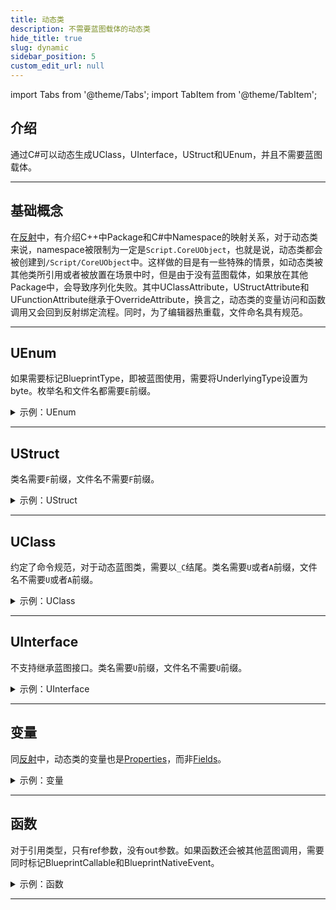 ```yaml
---
title: 动态类
description: 不需要蓝图载体的动态类
hide_title: true
slug: dynamic
sidebar_position: 5
custom_edit_url: null
---
```


import Tabs from '@theme/Tabs';
import TabItem from '@theme/TabItem';

## 介绍

通过C#可以动态生成UClass，UInterface，UStruct和UEnum，并且不需要蓝图载体。

---

## 基础概念

在[反射](reflection.md)中，有介绍C++中Package和C#中Namespace的映射关系，对于动态类来说，namespace被限制为一定是`Script.CoreUObject`，也就是说，动态类都会被创建到`/Script/CoreUObject`中。这样做的目是有一些特殊的情景，如动态类被其他类所引用或者被放置在场景中时，但是由于没有蓝图载体，如果放在其他Package中，会导致序列化失败。其中UClassAttribute，UStructAttribute和UFunctionAttribute继承于OverrideAttribute，换言之，动态类的变量访问和函数调用又会回到反射绑定流程。同时，为了编辑器热重载，文件命名具有规范。

---

## UEnum

如果需要标记BlueprintType，即被蓝图使用，需要将UnderlyingType设置为byte。枚举名和文件名都需要`E`前缀。

<details>

<summary>示例：UEnum</summary>

<Tabs>

<TabItem value="C#" label="C#" default>

```csharp
using Script.Dynamic;

namespace Script.CoreUObject
{
    [UEnum, BlueprintType]
    public enum ETestDynamicEnum : byte
    {
        TestDynamicZero = 0,
        TestDynamicOne = 1,
        TestDynamicTwo = 2
    }
}
```

</TabItem>

</Tabs>

</details>

---

## UStruct

类名需要`F`前缀，文件名不需要`F`前缀。

<details>

<summary>示例：UStruct</summary>

<Tabs>

<TabItem value="C#" label="C#" default>

```csharp
using Script.Dynamic;

namespace Script.CoreUObject
{
    [UStruct, BlueprintType]
    public partial class FTestDynamicStruct
    {
        [UProperty, BlueprintReadWrite]
        public int Value { get; set; }
    }
}
```

</TabItem>

</Tabs>

</details>

---

## UClass

约定了命令规范，对于动态蓝图类，需要以`_C`结尾。类名需要`U`或者`A`前缀，文件名不需要`U`或者`A`前缀。

<details>

<summary>示例：UClass</summary>

<Tabs>

<TabItem value="C#" label="C#" default>

```csharp
using Script.Dynamic;
using Script.Engine;

namespace Script.CoreUObject
{
    [UClass]
    public partial class ATestRawDynamicFunctionActor : AActor, ITestDynamicInterface
    {
        public ATestRawDynamicFunctionActor()
        {
            Int32Value = 12;
        }

        [UProperty]
        public int Int32Value { get; set; }

        [UFunction]
        public void SetInt32ValueFunction(int InInt32Value)
        {
            Int32Value = InInt32Value;
        }

        [UFunction]
        public int GetInt32ValueFunction()
        {
            return Int32Value;
        }

        [UFunction]
        public void OutInt32ValueFunction(ref int OutInt32Value)
        {
            OutInt32Value = Int32Value;
        }
    }
}
```

</TabItem>

</Tabs>

</details>

---

## UInterface

不支持继承蓝图接口。类名需要`U`前缀，文件名不需要`U`前缀。

<details>

<summary>示例：UInterface</summary>

<Tabs>

<TabItem value="C#" label="C#" default>

```csharp
using Script.Dynamic;

namespace Script.CoreUObject
{
    [UInterface, MinimalAPI, Blueprintable, BlueprintType, IsBlueprintBase("true")]
    public partial class UTestDynamicInterface : UInterface
    {
    }

    public interface ITestDynamicInterface : IInterface
    {
    }
}
```

</TabItem>

</Tabs>

</details>

---

## 变量

同[反射](reflection.md)中，动态类的变量也是[Properties](https://learn.microsoft.com/en-us/dotnet/csharp/programming-guide/classes-and-structs/properties)，而非[Fields](https://learn.microsoft.com/en-us/dotnet/csharp/programming-guide/classes-and-structs/fields)。

<details>

<summary>示例：变量</summary>

<Tabs>

<TabItem value="C#" label="C#" default>

```csharp
[UProperty]
public int Int32Value { get; set; }
```

</TabItem>

</Tabs>

</details>

---

## 函数

对于引用类型，只有ref参数，没有out参数。如果函数还会被其他蓝图调用，需要同时标记BlueprintCallable和BlueprintNativeEvent。

<details>

<summary>示例：函数</summary>

<Tabs>

<TabItem value="C#" label="C#" default>

```csharp
[UFunction, BlueprintCallable, BlueprintNativeEvent]
public void SetInt32ValueFunction(int InInt32Value)
{
    Int32Value = InInt32Value;
}

[UFunction, BlueprintCallable, BlueprintNativeEvent]
public int GetInt32ValueFunction()
{
    return Int32Value;
}

[UFunction, BlueprintCallable, BlueprintNativeEvent]
public void OutInt32ValueFunction(ref int OutInt32Value)
{
    OutInt32Value = Int32Value;
}
```

</TabItem>

</Tabs>

</details>

---
